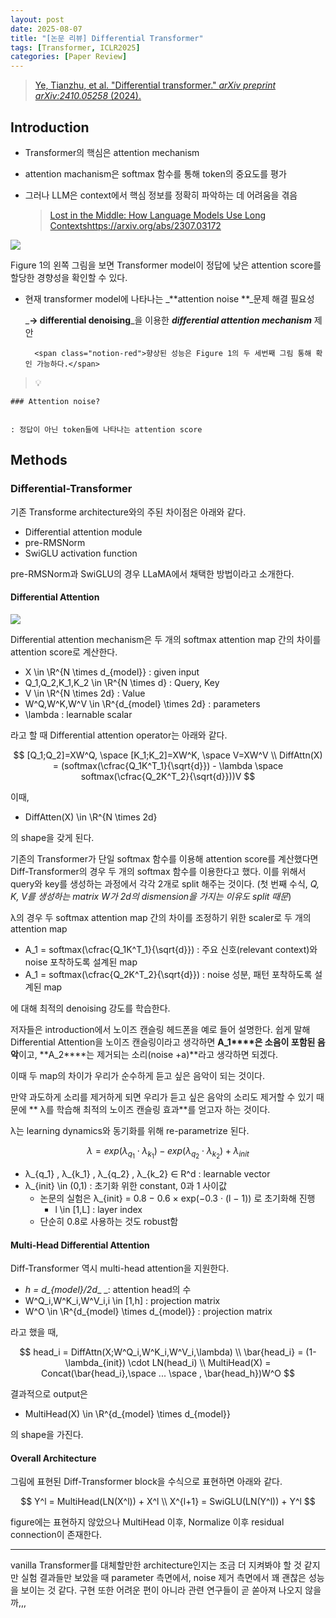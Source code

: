 ```yaml
---
layout: post
date: 2025-08-07
title: "[논문 리뷰] Differential Transformer"
tags: [Transformer, ICLR2025]
categories: [Paper Review]
---
```


> [Ye, Tianzhu, et al. "Differential transformer." ](https://arxiv.org/abs/2410.05258)[_arXiv preprint arXiv:2410.05258_](https://arxiv.org/abs/2410.05258)[ (2024).](https://arxiv.org/abs/2410.05258)



## Introduction

- Transformer의 핵심은 attention mechanism
- attention machanism은 softmax 함수를 통해 token의 중요도를 평가
- 그러나 LLM은 context에서 핵심 정보를 정확히 파악하는 데 어려움을 겪음

	> [Lost in the Middle: How Language Models Use Long Contextshttps://arxiv.org/abs/2307.03172](https://arxiv.org/abs/2307.03172)


![](https://prod-files-secure.s3.us-west-2.amazonaws.com/542b861c-36a8-4051-84e5-8804b6728dba/9083ea56-691a-4752-ae26-47f403431ac8/image.png?X-Amz-Algorithm=AWS4-HMAC-SHA256&X-Amz-Content-Sha256=UNSIGNED-PAYLOAD&X-Amz-Credential=ASIAZI2LB466U2ZWU5P2%2F20250923%2Fus-west-2%2Fs3%2Faws4_request&X-Amz-Date=20250923T180106Z&X-Amz-Expires=3600&X-Amz-Security-Token=IQoJb3JpZ2luX2VjEMH%2F%2F%2F%2F%2F%2F%2F%2F%2F%2FwEaCXVzLXdlc3QtMiJHMEUCIQCPMV%2BffskLGOrOrVlBL5davoI5rvNDXMy4fVt2KgTMsQIgc6QcTYH3G5v1zF4tn%2BoInNVa4ZCAqlXJDVWoYxYNBM8q%2FwMIShAAGgw2Mzc0MjMxODM4MDUiDFMfGFyWsLUncku8WyrcA2uFue4LUy%2BX9mqqoOIsqszYsRc54XU8FaushH8t6grcGYQ%2F%2FeBEdy6GPr%2FB64E%2BX3mtol9Im0T8NkqObJh4SCD1fLcXGNmRaMoXx9gAwAAbYZdpUiTpK8eCjbb3qfTTYsZiY8JvAYwsBlRzx%2FjgbXkhygCEsplVQu8D%2BGR4EjtyNhgAj68eqYPLJrkOWzjTetmj3SaCQ63ZwUaToH5eLv8s3pdVv%2Fi0%2B114HEBrzZEibUy4nH1SvqtDRi3WH6b2EvFDCPah5thHBRPco8aulsqPdJ3YxwdvHagplkdsq%2FSlfMMhLbiP2TrolwBLDHgmF2f8JtHg3skQlaT0%2B2nDIUVLp%2F0Kw0ebfT9F8xQhAv0D66uld68vP6BccBk7q5TQYudd08lpuLUmrEjM4F29XRCxo371gFOVz%2Fl7SyKiqcYjG4cq3HcytVPHW8r9XPNYr53SodZtCC3KUliuvhSNYXiiVbgkpFE2wTx14cUyF0q4jCb2hoAlv7%2B0QgoBn4belxdpMHq6WcgjmRdkaxwlcT0mjAQ3ZOYu3dsAgmbzny5fRyJaUDOHmZDse%2FF5STCEORJH%2BoXJRaZhzjQvxCciFTD8hxGl%2FPSKkxAbOonSLgEyXGcsT9fSQL7mnDXuMI2by8YGOqUBN6Jc1ogG7iJDsjSq9J0thg7Liy8vJ9z26OorAEz%2BAm%2F3bi%2FuFYe90LAIBb9S%2B7CgvhhpVtK12PPaJoUewmjiBIoYEBMIYkvM86zm1Q64knYSWiv9XYjhZxYxi%2FcJcyXLSkcjlZR4qYuRNlAKLZCBmUADy%2FgJ9ewuS55A%2BVbv6g7ublvUc04xJWQTTx8qZVB2nlvVrM5Ip6P15ZUBajUkpMr8F6fU&X-Amz-Signature=4e1565e63bbb97220cea9f1c376e96e7d426aab7db62235549f438df0654f3a8&X-Amz-SignedHeaders=host&x-amz-checksum-mode=ENABLED&x-id=GetObject)


Figure 1의 왼쪽 그림을 보면 Transformer model이 정답에 낮은 attention score를 할당한 경향성을 확인할 수 있다.

- 현재 transformer model에 나타나는 _**attention noise **_문제 해결 필요성

	_**→ differential denoising**_을 이용한 _**differential attention mechanism**_ 제안


		<span class="notion-red">향상된 성능은 Figure 1의 두 세번째 그림 통해 확인 가능하다.</span>


> 💡 


	### Attention noise?


	: 정답이 아닌 token들에 나타나는 attention score



## Methods



### Differential-Transformer


기존 Transforme architecture와의 주된 차이점은 아래와 같다.

- Differential attention module
- pre-RMSNorm
- SwiGLU activation function

pre-RMSNorm과 SwiGLU의 경우 LLaMA에서 채택한 방법이라고 소개한다.



#### Differential Attention


![](https://prod-files-secure.s3.us-west-2.amazonaws.com/542b861c-36a8-4051-84e5-8804b6728dba/116d70b2-1963-4810-9167-f4c7d8a06e8f/image.png?X-Amz-Algorithm=AWS4-HMAC-SHA256&X-Amz-Content-Sha256=UNSIGNED-PAYLOAD&X-Amz-Credential=ASIAZI2LB466U2ZWU5P2%2F20250923%2Fus-west-2%2Fs3%2Faws4_request&X-Amz-Date=20250923T180106Z&X-Amz-Expires=3600&X-Amz-Security-Token=IQoJb3JpZ2luX2VjEMH%2F%2F%2F%2F%2F%2F%2F%2F%2F%2FwEaCXVzLXdlc3QtMiJHMEUCIQCPMV%2BffskLGOrOrVlBL5davoI5rvNDXMy4fVt2KgTMsQIgc6QcTYH3G5v1zF4tn%2BoInNVa4ZCAqlXJDVWoYxYNBM8q%2FwMIShAAGgw2Mzc0MjMxODM4MDUiDFMfGFyWsLUncku8WyrcA2uFue4LUy%2BX9mqqoOIsqszYsRc54XU8FaushH8t6grcGYQ%2F%2FeBEdy6GPr%2FB64E%2BX3mtol9Im0T8NkqObJh4SCD1fLcXGNmRaMoXx9gAwAAbYZdpUiTpK8eCjbb3qfTTYsZiY8JvAYwsBlRzx%2FjgbXkhygCEsplVQu8D%2BGR4EjtyNhgAj68eqYPLJrkOWzjTetmj3SaCQ63ZwUaToH5eLv8s3pdVv%2Fi0%2B114HEBrzZEibUy4nH1SvqtDRi3WH6b2EvFDCPah5thHBRPco8aulsqPdJ3YxwdvHagplkdsq%2FSlfMMhLbiP2TrolwBLDHgmF2f8JtHg3skQlaT0%2B2nDIUVLp%2F0Kw0ebfT9F8xQhAv0D66uld68vP6BccBk7q5TQYudd08lpuLUmrEjM4F29XRCxo371gFOVz%2Fl7SyKiqcYjG4cq3HcytVPHW8r9XPNYr53SodZtCC3KUliuvhSNYXiiVbgkpFE2wTx14cUyF0q4jCb2hoAlv7%2B0QgoBn4belxdpMHq6WcgjmRdkaxwlcT0mjAQ3ZOYu3dsAgmbzny5fRyJaUDOHmZDse%2FF5STCEORJH%2BoXJRaZhzjQvxCciFTD8hxGl%2FPSKkxAbOonSLgEyXGcsT9fSQL7mnDXuMI2by8YGOqUBN6Jc1ogG7iJDsjSq9J0thg7Liy8vJ9z26OorAEz%2BAm%2F3bi%2FuFYe90LAIBb9S%2B7CgvhhpVtK12PPaJoUewmjiBIoYEBMIYkvM86zm1Q64knYSWiv9XYjhZxYxi%2FcJcyXLSkcjlZR4qYuRNlAKLZCBmUADy%2FgJ9ewuS55A%2BVbv6g7ublvUc04xJWQTTx8qZVB2nlvVrM5Ip6P15ZUBajUkpMr8F6fU&X-Amz-Signature=fe05bea7eb0ef242feec9ae92ce4afc7445b4761b00815c11c871fd1844d4010&X-Amz-SignedHeaders=host&x-amz-checksum-mode=ENABLED&x-id=GetObject)


Differential attention mechanism은 두 개의 softmax attention map 간의 차이를 attention score로 계산한다.

- X \in \R^{N \times d\_{model}} : given input
- Q\_1,Q\_2,K\_1,K\_2 \in \R^{N \times d} : Query, Key
- V \in \R^{N \times 2d} : Value
- W^Q,W^K,W^V \in \R^{d\_{model} \times 2d} : parameters
- \lambda : learnable scalar

라고 할 때 Differential attention operator는 아래와 같다.


$$
[Q_1;Q_2]=XW^Q, \space [K_1;K_2]=XW^K, \space V=XW^V \\
DiffAttn(X) = (softmax(\cfrac{Q_1K^T_1}{\sqrt{d}}) - \lambda \space softmax(\cfrac{Q_2K^T_2}{\sqrt{d}}))V
$$


이때,

- DiffAtten(X) \in \R^{N \times 2d}

의 shape을 갖게 된다.


기존의 Transformer가 단일 softmax 함수를 이용해 attention score를 계산했다면 Diff-Transformer의 경우 두 개의 softmax 함수를 이용한다고 했다. 이를 위해서 query와 key를 생성하는 과정에서 각각 2개로 split 해주는 것이다. <span class="notion-red">(첫 번째 수식, </span><span class="notion-red">_Q, K, V를 생성하는 matrix W가 2d의 dismension을 가지는 이유도 split 때문_</span><span class="notion-red">)</span>


 λ의 경우 두 softmax attention map 간의 차이를 조정하기 위한 scaler로 두 개의 attention map

- A\_1 = softmax(\cfrac{Q\_1K^T\_1}{\sqrt{d}}) : 주요 신호(relevant context)와 noise 포착하도록 설계된 map
- A\_1 = softmax(\cfrac{Q\_2K^T\_2}{\sqrt{d}}) : noise 성분, 패턴 포착하도록 설계된 map 

에 대해 최적의 denoising 강도를 학습한다.


저자들은 introduction에서 노이즈 캔슬링 헤드폰을 예로 들어 설명한다. 쉽게 말해 Differential Attention을 노이즈 캔슬링이라고 생각하면 **A\_1****은 소음이 포함된 음악**이고, **A\_2****는 제거되는 소리(noise +a)**라고 생각하면 되겠다. 


이때 두 map의 차이가 우리가 순수하게 듣고 싶은 음악이 되는 것이다. 


만약 과도하게 소리를 제거하게 되면 우리가 듣고 싶은 음악의 소리도 제거할 수 있기 때문에 ** λ를 학습해 최적의 노이즈 캔슬링 효과**를 얻고자 하는 것이다.


λ는 learning dynamics와 동기화를 위해 re-parametrize 된다.


$$
\lambda = exp(\lambda_{q_1} \cdot \lambda_{k_1}) - exp(\lambda_{q_2} \cdot \lambda_{k_2}) + \lambda_{init}
$$

- λ\_{q\_1} , λ\_{k\_1} , λ\_{q\_2} , λ\_{k\_2} ∈ R^d : learnable vector
- λ\_{init} \in (0,1) : 초기화 위한 constant, 0과 1 사이값
	- 논문의 실험은 λ\_{init} = 0.8 − 0.6 × exp(−0.3 · (l − 1)) 로 초기화해 진행
		- l \in [1,L] : layer index
	- 단순히 0.8로 사용하는 것도 robust함


#### **Multi-Head Differential Attention**


Diff-Transformer 역시 multi-head attention을 지원한다.

- _h = d\_{model}/2d__ _: attention head의 수
- W^Q\_i,W^K\_i,W^V\_i,i \in [1,h] : projection matrix
- W^O \in \R^{d\_{model} \times d\_{model}} : projection matrix

라고 했을 때,


$$
head_i = DiffAttn(X;W^Q_i,W^K_i,W^V_i,\lambda) \\
\bar{head_i} = (1-\lambda_{init}) \cdot LN(head_i) \\
MultiHead(X) = Concat(\bar{head_i},\space ... \space , \bar{head_h})W^O
$$


결과적으로 output은

- MultiHead(X) \in \R^{d\_{model} \times d\_{model}}

의 shape을 가진다.



#### Overall Architecture


그림에 표현된 Diff-Transformer block을 수식으로 표현하면 아래와 같다.


$$
Y^l = MultiHead(LN(X^l)) + X^l \\
X^{l+1} = SwiGLU(LN(Y^l)) + Y^l
$$


figure에는 표현하지 않았으나 MultiHead 이후, Normalize 이후 residual connection이 존재한다.


---


vanilla Transformer를 대체할만한 architecture인지는 조금 더 지켜봐야 할 것 같지만 실험 결과들만 보았을 때 parameter 측면에서, noise 제거 측면에서 꽤 괜찮은 성능을 보이는 것 같다. 구현 또한 어려운 편이 아니라 관련 연구들이 곧 쏟아져 나오지 않을까,,,

